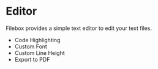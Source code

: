 # Editor

Filebox provides a simple text editor to edit your text files.


- Code Highlighting
- Custom Font
- Custom Line Height
- Export to PDF
